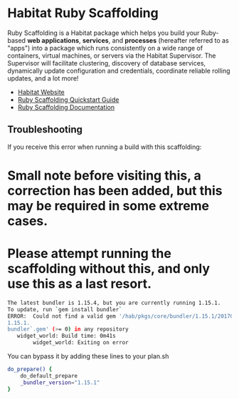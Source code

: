 # Habitat Ruby Scaffolding

Ruby Scaffolding is a Habitat package which helps you build your Ruby-based **web applications**, **services**, and **processes** (hereafter referred to as "apps") into a package which runs consistently on a wide range of containers, virtual machines, or servers via the Habitat Supervisor. The Supervisor will facilitate clustering, discovery of database services, dynamically update configuration and credentials, coordinate reliable rolling updates, and a lot more!

* [Habitat Website](https://www.habitat.sh/)
* [Ruby Scaffolding Quickstart Guide](doc/quickstart.md)
* [Ruby Scaffolding Documentation](doc/reference.md)

## Troubleshooting

If you receive this error when running a build with this scaffolding:

# Small note before visiting this, a correction has been added, but this may be required in some extreme cases. 
# Please attempt running the scaffolding without this, and only use this as a last resort. 
```bash
The latest bundler is 1.15.4, but you are currently running 1.15.1.
To update, run `gem install bundler`
ERROR:  Could not find a valid gem '/hab/pkgs/core/bundler/1.15.1/20170621175238/cache/bundler-1.15.1
1.15.1.
bundler`.gem' (>= 0) in any repository
   widget_world: Build time: 0m41s
		widget_world: Exiting on error
```

You can bypass it by adding these lines to your plan.sh

```bash
do_prepare() {
    do_default_prepare
    _bundler_version="1.15.1"
}
```

